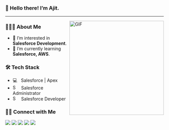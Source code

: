<h3>👋 Hello there! I’m Ajit.</h3>
<hr/>
<img align="right" alt="GIF" src="https://www.animationlibrary.com/Animation11/Jobs_and_People/Computer_Programmers/cowboy_on_computer.gif" width="300"/>

<h3>👨🏻‍💻 About Me</h3>

- 👀 I’m interested in <b>Salesforce Development</b>.                     
- 🌱 I’m currently learning <b>Salesforce, AWS</B>.                                                                                             
  

                                               
<h3>🛠 Tech Stack</h3>

- 💻 &nbsp; Salesforce | Apex 
- <img src='https://upload.wikimedia.org/wikipedia/commons/f/f9/Salesforce.com_logo.svg' alt='Salesforce Admin' height='15'> &nbsp; Salesforce Administrator
- <img src='https://upload.wikimedia.org/wikipedia/commons/f/f9/Salesforce.com_logo.svg' alt='Salesforce Developer' height='15'> &nbsp; Salesforce Developer
 
<!---
ajitpalve/ajitpalve is a ✨ special ✨ repository because its `README.md` (this file) appears on your GitHub profile.
You can click the Preview link to take a look at your changes.
--->



<h3> 🤝🏻 Connect with Me </h3>
<p align="left">
<a href="https://trailblazer.me/id/ajitpalve99" target="_blank" ><img src="https://img.shields.io/badge/-Trailhead-3423A6?style=flat&logo=Trailhead-Trailhead&logoColor=white"/></a> 
<a href="https://linkedin.com/in/ajitpalve99" target="_blank" ><img src="https://img.shields.io/badge/-LinkedIn-0077B5?style=flat&logo=Linkedin&logoColor=white"/></a>
<a href="mailto:ajpalve151194@gmail.com" target="_blank" ><img src="https://img.shields.io/badge/-Gmail-D14836?style=flat&logo=Gmail&logoColor=white"/></a>
<a href="https://www.facebook.com/ajit.palve.10" target="_blank" ><img src="https://img.shields.io/badge/-Facebook-0077B5?style=flat&logo=Facebook&logoColor=white"/></a>
<a href="https://instagram.com/the.existent.nomad" target="_blank" ><img src="https://img.shields.io/badge/-Instagram-0077B5?style=flat&logo=Instagram&logoColor=red"/></a>
</a>
</p>
